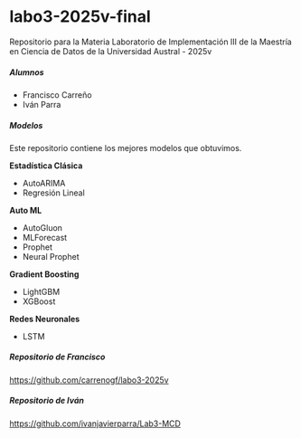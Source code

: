 # labo3-2025v-final
Repositorio para la Materia Laboratorio de Implementación III de la Maestría en Ciencia de Datos de la Universidad Austral - 2025v

##### Alumnos
- Francisco Carreño
- Iván Parra

##### Modelos
Este repositorio contiene los mejores modelos que obtuvimos.

<b>Estadística Clásica</b>
- AutoARIMA
- Regresión Lineal

<b>Auto ML</b>
- AutoGluon
- MLForecast
- Prophet
- Neural Prophet

<b>Gradient Boosting</b>
- LightGBM
- XGBoost

<b>Redes Neuronales</b>
- LSTM

##### Repositorio de Francisco
https://github.com/carrenogf/labo3-2025v

##### Repositorio de Iván
https://github.com/ivanjavierparra/Lab3-MCD
